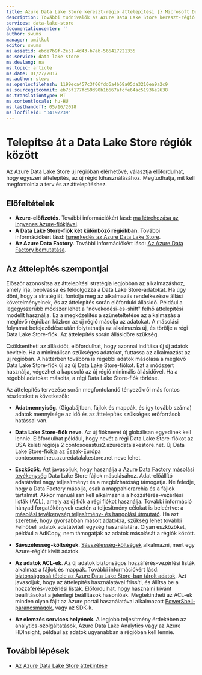 ```yaml
---
title: Azure Data Lake Store kereszt-régió áttelepítési |} Microsoft Docs
description: További tudnivalók az Azure Data Lake Store kereszt-régió történő áttelepítés.
services: data-lake-store
documentationcenter: ''
author: swums
manager: amitkul
editor: swums
ms.assetid: ebde7b9f-2e51-4d43-b7ab-566417221335
ms.service: data-lake-store
ms.devlang: na
ms.topic: article
ms.date: 01/27/2017
ms.author: stewu
ms.openlocfilehash: 1199eca457c3f06fdd6a4b68a05da3210ea9a2c9
ms.sourcegitcommit: eb75f177fc59d90b1b667afcfe64ac51936e2638
ms.translationtype: MT
ms.contentlocale: hu-HU
ms.lasthandoff: 05/16/2018
ms.locfileid: "34197239"
---
```

# <a name="migrate-data-lake-store-across-regions"></a>Telepítse át a Data Lake Store régiók között

Az Azure Data Lake Store új régióban elérhetővé, választja előfordulhat, hogy egyszeri áttelepítés, az új régió kihasználásához. Megtudhatja, mit kell megfontolnia a terv és az áttelepítéshez.

## <a name="prerequisites"></a>Előfeltételek

* **Azure-előfizetés**. További információkért lásd: [ma létrehozása az ingyenes Azure-fiókjával](https://azure.microsoft.com/pricing/free-trial/).
* **A Data Lake Store-fiók két különböző régiókban**. További információkért lásd: [Ismerkedés az Azure Data Lake Store](data-lake-store-get-started-portal.md).
* **Az Azure Data Factory**. További információkért lásd: [Az Azure Data Factory bemutatása](../data-factory/introduction.md).


## <a name="migration-considerations"></a>Az áttelepítés szempontjai

Először azonosítsa az áttelepítési stratégia legjobban az alkalmazáshoz, amely írja, beolvassa és feldolgozza a Data Lake Store-adatokat. Ha úgy dönt, hogy a stratégiát, fontolja meg az alkalmazás rendelkezésre állási követelményeinek, és az áttelepítés során előforduló állásidő. Például a legegyszerűbb módszer lehet a "növekedési-és-shift" felhő áttelepítési modellt használja. Ez a megközelítés a szüneteltetése az alkalmazás a meglévő régióban közben az új régió másolja az adatokat. A másolási folyamat befejeződése után folytathatja az alkalmazás új, és törölje a régi Data Lake Store-fiók. Az áttelepítés során állásidőre szükség.

Csökkentheti az állásidőt, előfordulhat, hogy azonnal indítása új új adatok bevitele. Ha a minimálisan szükséges adatokat, futtassa az alkalmazást az új régióban. A háttérben továbbra is régebbi adatok másolása a meglévő Data Lake Store-fiók új az új Data Lake Store-fiókot. Ezt a módszert használja, végezhet a kapcsoló az új régió minimális állásidővel. Ha a régebbi adatokat másolta, a régi Data Lake Store-fiók törlése.

Az áttelepítés tervezése során megfontolandó tényezőkről más fontos részleteket a következők:

* **Adatmennyiség**. (Gigabájtban, fájlok és mappák, és így tovább száma) adatok mennyisége az idő és az áttelepítés szükséges erőforrások hatással van.

* **Data Lake Store-fiók neve**. Az új fióknevet új globálisan egyedinek kell lennie. Előfordulhat például, hogy nevét a régi Data Lake Store-fiókot az USA keleti régiója 2 contosoeastus2.azuredatalakestore.net. Új Data Lake Store-fiókja az Észak-Európa contosonortheu.azuredatalakestore.net neve lehet.

* **Eszközök**. Azt javasoljuk, hogy használja a [Azure Data Factory másolási tevékenység](../data-factory/connector-azure-data-lake-store.md) Data Lake Store fájlok másolásához. Adat-előállító adatátvitel nagy teljesítményt és a megbízhatóság támogatja. Ne feledje, hogy a Data Factory másolja, csak a mappahierarchia és a fájlok tartalmát. Akkor manuálisan kell alkalmaznia a hozzáférés-vezérlési listák (ACL), amely az új fiók a régi fiókot használja. További információ hányad forgatókönyvek esetén a teljesítmény célokat is beleértve: a [másolási tevékenység teljesítmény- és hangolási útmutató](../data-factory/copy-activity-performance.md). Ha azt szeretné, hogy gyorsabban másolt adatokra, szükség lehet további Felhőbeli adatok adatátviteli egység használatára. Olyan eszközöket, például a AdlCopy, nem támogatják az adatok másolását a régiók között.  

* **Sávszélesség-költségek**. [Sávszélesség-költségek](https://azure.microsoft.com/pricing/details/bandwidth/) alkalmazni, mert egy Azure-régiót kivitt adatok.

* **Az adatok ACL-ek**. Az új adatok biztonságos hozzáférés-vezérlési listák alkalmaz a fájlok és mappák. További információkért lásd: [biztonságossá tétele az Azure Data Lake Store-ban tárolt adatok](data-lake-store-secure-data.md). Azt javasoljuk, hogy az áttelepítés használatával frissíti, és állítsa be a hozzáférés-vezérlési listák. Előfordulhat, hogy használni kívánt beállításokat a jelenlegi beállítások hasonlóak. Megtekintheti az ACL-ek minden olyan fájlt az Azure portál használatával alkalmazott [PowerShell-parancsmagok](/powershell/module/azurerm.datalakestore/get-azurermdatalakestoreitempermission), vagy az SDK-k.  

* **Az elemzés services helyének**. A legjobb teljesítmény érdekében az analytics-szolgáltatások, Azure Data Lake Analytics vagy az Azure HDInsight, például az adatok ugyanabban a régióban kell lennie.  

## <a name="next-steps"></a>További lépések
* [Az Azure Data Lake Store áttekintése](data-lake-store-overview.md)
